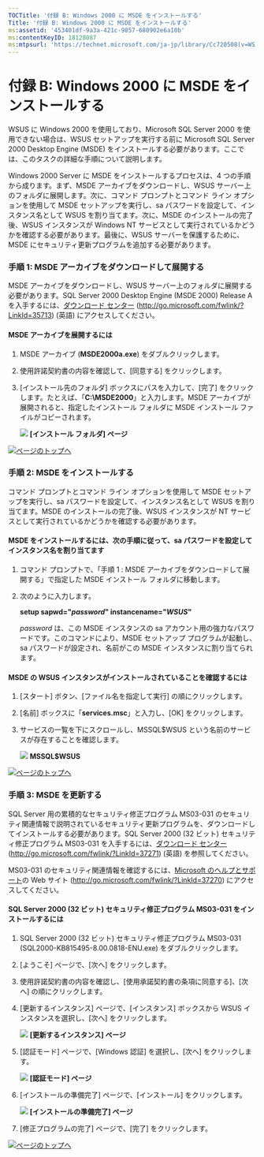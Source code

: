 ```yaml
---
TOCTitle: '付録 B: Windows 2000 に MSDE をインストールする'
Title: '付録 B: Windows 2000 に MSDE をインストールする'
ms:assetid: '453401df-9a3a-421c-9857-680902e6a10b'
ms:contentKeyID: 18128087
ms:mtpsurl: 'https://technet.microsoft.com/ja-jp/library/Cc720508(v=WS.10)'
---
```


付録 B: Windows 2000 に MSDE をインストールする
===============================================

WSUS に Windows 2000 を使用しており、Microsoft SQL Server 2000 を使用できない場合は、WSUS セットアップを実行する前に Microsoft SQL Server 2000 Desktop Engine (MSDE) をインストールする必要があります。ここでは、このタスクの詳細な手順について説明します。

Windows 2000 Server に MSDE をインストールするプロセスは、4 つの手順から成ります。まず、MSDE アーカイブをダウンロードし、WSUS サーバー上のフォルダに展開します。次に、コマンド プロンプトとコマンド ライン オプションを使用して MSDE セットアップを実行し、sa パスワードを設定して、インスタンス名として WSUS を割り当てます。次に、MSDE のインストールの完了後、WSUS インスタンスが Windows NT サービスとして実行されているかどうかを確認する必要があります。最後に、WSUS サーバーを保護するために、MSDE にセキュリティ更新プログラムを追加する必要があります。

### 手順 1: MSDE アーカイブをダウンロードして展開する

MSDE アーカイブをダウンロードし、WSUS サーバー上のフォルダに展開する必要があります。SQL Server 2000 Desktop Engine (MSDE 2000) Release A を入手するには、[ダウンロード センター](http://go.microsoft.com/fwlink/?linkid=35713) (http://go.microsoft.com/fwlink/?LinkId=35713) (英語) にアクセスしてください。

#### MSDE アーカイブを展開するには

1.  MSDE アーカイブ (**MSDE2000a.exe**) をダブルクリックします。

2.  使用許諾契約書の内容を確認して、\[同意する\] をクリックします。

3.  \[インストール先のフォルダ\] ボックスにパスを入力して、\[完了\] をクリックします。たとえば、「**C:\\MSDE2000**」と入力します。MSDE アーカイブが展開されると、指定したインストール フォルダに MSDE インストール ファイルがコピーされます。

    ![](images/Cc720508.60cab3b6-6b99-4cb2-a323-c5c4971379e9(ja-jp,WS.10).gif)
    **\[インストール フォルダ\] ページ**

![](images/Cc720508.arrow_px_up(ja-jp,WS.10).gif)[ページのトップへ](#mainsection)

### 手順 2: MSDE をインストールする

コマンド プロンプトとコマンド ライン オプションを使用して MSDE セットアップを実行し、sa パスワードを設定して、インスタンス名として WSUS を割り当てます。MSDE のインストールの完了後、WSUS インスタンスが NT サービスとして実行されているかどうかを確認する必要があります。

#### MSDE をインストールするには、次の手順に従って、sa パスワードを設定してインスタンス名を割り当てます

1.  コマンド プロンプトで、「手順 1 : MSDE アーカイブをダウンロードして展開する」で指定した MSDE インストール フォルダに移動します。

2.  次のように入力します。

    **setup sapwd="***password***" instancename="***WSUS***"**

    *password* は、この MSDE インスタンスの sa アカウント用の強力なパスワードです。このコマンドにより、MSDE セットアップ プログラムが起動し、sa パスワードが設定され、名前がこの MSDE インスタンスに割り当てられます。

#### MSDE の WSUS インスタンスがインストールされていることを確認するには

1.  \[スタート\] ボタン、\[ファイル名を指定して実行\] の順にクリックします。

2.  \[名前\] ボックスに「**services.msc**」と入力し、\[OK\] をクリックします。

3.  サービスの一覧を下にスクロールし、MSSQL$WSUS という名前のサービスが存在することを確認します。

    ![](images/Cc720508.sus2_msde02s(ja-jp,WS.10).gif)
    **MSSQL$WSUS**

![](images/Cc720508.arrow_px_up(ja-jp,WS.10).gif)[ページのトップへ](#mainsection)

### 手順 3: MSDE を更新する

SQL Server 用の累積的なセキュリティ修正プログラム MS03-031 のセキュリティ関連情報で説明されているセキュリティ更新プログラムを、ダウンロードしてインストールする必要があります。SQL Server 2000 (32 ビット) セキュリティ修正プログラム MS03-031 を入手するには、[ダウンロード センター](http://go.microsoft.com/fwlink/?linkid=37271) (http://go.microsoft.com/fwlink/?LinkId=37271) (英語) を参照してください。

MS03-031 のセキュリティ関連情報を確認するには、[Microsoft のヘルプとサポート](http://go.microsoft.com/fwlink/?linkid=37270)の Web サイト (http://go.microsoft.com/fwlink/?LinkId=37270) にアクセスしてください。

#### SQL Server 2000 (32 ビット) セキュリティ修正プログラム MS03-031 をインストールするには

1.  SQL Server 2000 (32 ビット) セキュリティ修正プログラム MS03-031 (SQL2000-KB815495-8.00.0818-ENU.exe) をダブルクリックします。

2.  \[ようこそ\] ページで、\[次へ\] をクリックします。

3.  使用許諾契約書の内容を確認し、\[使用承諾契約書の条項に同意する\]、\[次へ\] の順にクリックします。

4.  \[更新するインスタンス\] ページで、\[インスタンス\] ボックスから WSUS インスタンスを選択し、\[次へ\] をクリックします。

    ![](images/Cc720508.sus2_msde03s(ja-jp,WS.10).gif)
    **\[更新するインスタンス\] ページ**

5.  \[認証モード\] ページで、\[Windows 認証\] を選択し、\[次へ\] をクリックします。

    ![](images/Cc720508.1d48da9c-16ba-42a2-83d0-03abdfc7f71f(ja-jp,WS.10).gif)
    **\[認証モード\] ページ**

6.  \[インストールの準備完了\] ページで、\[インストール\] をクリックします。

    ![](images/Cc720508.13e7760b-09b3-4e07-b06c-9a7bdbd7929f(ja-jp,WS.10).gif)
    **\[インストールの準備完了\] ページ**

7.  \[修正プログラムの完了\] ページで、\[完了\] をクリックします。

![](images/Cc720508.arrow_px_up(ja-jp,WS.10).gif)[ページのトップへ](#mainsection)
